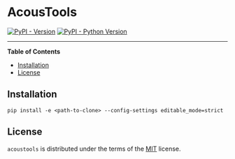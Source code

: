 # AcousTools

[![PyPI - Version](https://img.shields.io/pypi/v/acoustools.svg)](https://pypi.org/project/acoustools)
[![PyPI - Python Version](https://img.shields.io/pypi/pyversions/acoustools.svg)](https://pypi.org/project/acoustools)

-----

**Table of Contents**

- [Installation](#installation)
- [License](#license)

## Installation

```console
pip install -e <path-to-clone> --config-settings editable_mode=strict
```

## License

`acoustools` is distributed under the terms of the [MIT](https://spdx.org/licenses/MIT.html) license.

